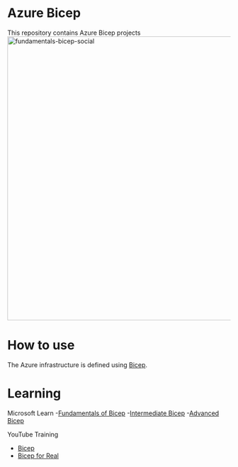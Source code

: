 # Azure Bicep
This repository contains Azure Bicep projects
<img width="641" alt="fundamentals-bicep-social" src="https://user-images.githubusercontent.com/87688021/210160156-e1a0fb6b-3d59-4a0e-b921-7adf96b9a195.png">
# How to use
The Azure infrastructure is defined using [Bicep](https://docs.microsoft.com/azure/azure-resource-manager/bicep/).
# Learning
Microsoft Learn 
-[Fundamentals of Bicep](https://learn.microsoft.com/en-us/training/paths/fundamentals-bicep/)
-[Intermediate Bicep](https://learn.microsoft.com/en-us/training/paths/intermediate-bicep/)
-[Advanced Bicep](https://learn.microsoft.com/en-us/training/paths/advanced-bicep/)

YouTube Training
- [Bicep](https://youtube.com/playlist?list=PLnWpsLZNgHzUWIDWI0lWCTsS8wC9UaJho)
- [Bicep for Real](https://youtube.com/playlist?list=PLeh9xH-kbPPY-6hUKuLKhFu_w2tKFVpl3)
